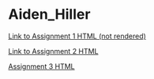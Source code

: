 # Aiden_Hiller

[Link to Assignment 1 HTML (not rendered)](A1/A1_AidenHiller.html)

[Link to Assignment 2 HTML](A2/A2_AidenHiller.html)

[Assignment 3 HTML](A3_AidenHiller.html)

